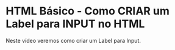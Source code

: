 # HTML Básico - Como CRIAR um Label para INPUT no HTML

Neste vídeo veremos como criar um Label para Input.